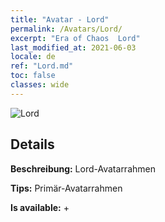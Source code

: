 ```yaml
---
title: "Avatar - Lord"
permalink: /Avatars/Lord/
excerpt: "Era of Chaos  Lord"
last_modified_at: 2021-06-03
locale: de
ref: "Lord.md"
toc: false
classes: wide
---
```

 ![Lord](/images/a/bg_head_mainView.png)

## Details

 **Beschreibung:** Lord-Avatarrahmen 

 **Tips:** Primär-Avatarrahmen 

 **Is available:**  + 

